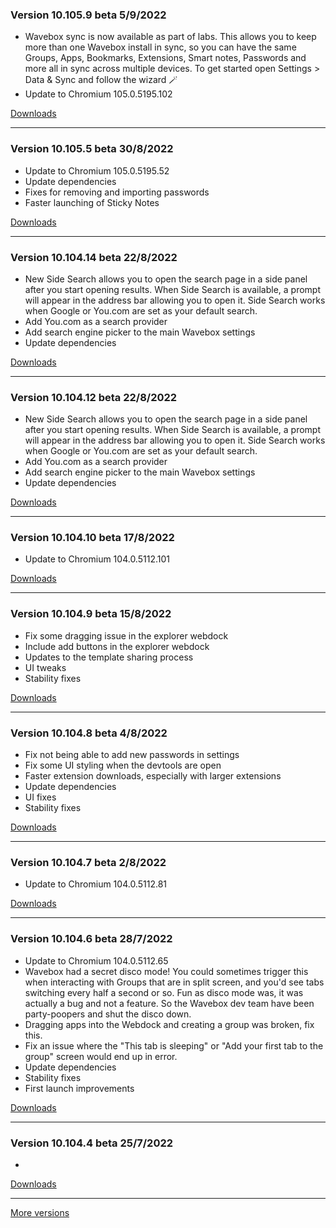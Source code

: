 <h3>Version 10.105.9 beta <span class="date">5/9/2022</span></h3>
<ul>
  <li>
    Wavebox sync is now available as part of labs. This allows you to keep
    more than one Wavebox install in sync, so you can have the same Groups,
    Apps, Bookmarks, Extensions, Smart notes, Passwords and more all in sync
    across multiple devices. To get started open Settings > Data & Sync and
    follow the wizard 🪄
  </li>
  <li>Update to Chromium 105.0.5195.102</li>
</ul>

[Downloads](https://wavebox.io/download/release/10.105.9.3)

---

<h3>Version 10.105.5 beta <span class="date">30/8/2022</span></h3>
<ul>
  <li>Update to Chromium 105.0.5195.52</li>
  <li>Update dependencies</li>
  <li>Fixes for removing and importing passwords</li>
  <li>Faster launching of Sticky Notes</li>
</ul>

[Downloads](https://wavebox.io/download/release/10.105.5.3)

---

<h3>Version 10.104.14 beta <span class="date">22/8/2022</span></h3>
<ul>
  <li>
    New Side Search allows you to open the search page in a side panel
    after you start opening results. When Side Search is available, a
    prompt will appear in the address bar allowing you to open it.
    Side Search works when Google or You.com are set as your
    default search.
  </li>
  <li>Add You.com as a search provider</li>
  <li>Add search engine picker to the main Wavebox settings</li>
  <li>Update dependencies</li>
</ul>

[Downloads](https://wavebox.io/download/release/10.104.14.3)

---

<h3>Version 10.104.12 beta <span class="date">22/8/2022</span></h3>
<ul>
  <li>
    New Side Search allows you to open the search page in a side panel
    after you start opening results. When Side Search is available, a
    prompt will appear in the address bar allowing you to open it.
    Side Search works when Google or You.com are set as your
    default search.
  </li>
  <li>Add You.com as a search provider</li>
  <li>Add search engine picker to the main Wavebox settings</li>
  <li>Update dependencies</li>
</ul>

[Downloads](https://wavebox.io/download/release/10.104.12.3)

---

<h3>Version 10.104.10 beta <span class="date">17/8/2022</span></h3>
<ul>
  <li>Update to Chromium 104.0.5112.101</li>
</ul>

[Downloads](https://wavebox.io/download/release/10.104.10.3)

---

<h3>Version 10.104.9 beta <span class="date">15/8/2022</span></h3>
<ul>
  <li>Fix some dragging issue in the explorer webdock</li>
  <li>Include add buttons in the explorer webdock</li>
  <li>Updates to the template sharing process</li>
  <li>UI tweaks</li>
  <li>Stability fixes</li>
</ul>

[Downloads](https://wavebox.io/download/release/10.104.9.3)

---

<h3>Version 10.104.8 beta <span class="date">4/8/2022</span></h3>
<ul>
  <li>Fix not being able to add new passwords in settings</li>
  <li>Fix some UI styling when the devtools are open</li>
  <li>Faster extension downloads, especially with larger extensions</li>
  <li>Update dependencies</li>
  <li>UI fixes</li>
  <li>Stability fixes</li>
</ul>

[Downloads](https://wavebox.io/download/release/10.104.8.3)

---

<h3>Version 10.104.7 beta <span class="date">2/8/2022</span></h3>
<ul>
  <li>Update to Chromium 104.0.5112.81</li>
</ul>

[Downloads](https://wavebox.io/download/release/10.104.7.3)

---

<h3>Version 10.104.6 beta <span class="date">28/7/2022</span></h3>
<ul>
  <li>Update to Chromium 104.0.5112.65</li>
  <li>
    Wavebox had a secret disco mode! You could sometimes trigger this
    when interacting with Groups that are in split screen, and you'd see tabs
    switching every half a second or so. Fun as disco mode was, it was actually a
    bug and not a feature. So the Wavebox dev team have been party-poopers and
    shut the disco down.
  </li>
  <li>Dragging apps into the Webdock and creating a group was broken, fix this.</li>
  <li>
    Fix an issue where the "This tab is sleeping" or "Add your first tab to the group"
    screen would end up in error.
  </li>
  <li>Update dependencies</li>
  <li>Stability fixes</li>
  <li>First launch improvements</li>
</ul>

[Downloads](https://wavebox.io/download/release/10.104.6.3)

---

<h3>Version 10.104.4 beta <span class="date">25/7/2022</span></h3>
<ul>
  <li></li>
</ul>

[Downloads](https://wavebox.io/download/release/10.104.4.3)

---
[More versions](https://wavebox.io/changelog/beta/)